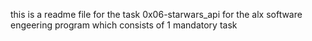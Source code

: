 this is a readme file for the task 0x06-starwars_api for the alx software engeering program which consists of 1 mandatory task